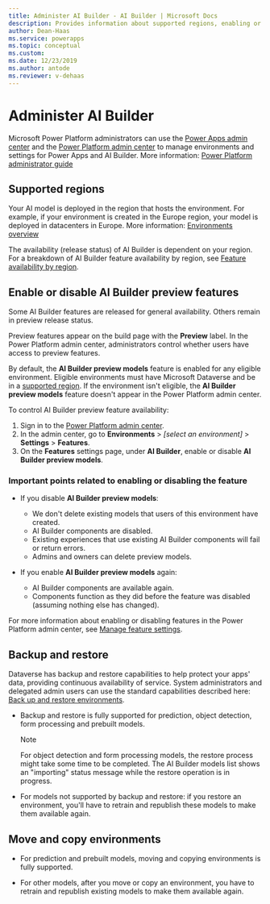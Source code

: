 ```yaml
---
title: Administer AI Builder - AI Builder | Microsoft Docs
description: Provides information about supported regions, enabling or disabling the feature, and backup/restore in AI Builder.
author: Dean-Haas
ms.service: powerapps
ms.topic: conceptual
ms.custom: 
ms.date: 12/23/2019
ms.author: antode
ms.reviewer: v-dehaas
---
```


# Administer AI Builder

Microsoft Power Platform administrators can use the [Power Apps admin center](https://admin.powerapps.com) and the [Power Platform admin center](https://admin.powerplatform.microsoft.com) to manage environments and settings for Power Apps and AI Builder. More information: [Power Platform administrator guide](https://docs.microsoft.com/power-platform/admin/admin-documentation)

## Supported regions

Your AI model is deployed in the region that hosts the environment. For example, if your environment is created in the Europe region, your model is deployed in datacenters in Europe<!--Suggested to avoid the question of whether to use "European."-->. More information: [Environments overview](https://docs.microsoft.com/power-platform/admin/environments-overview)<!--note from editor: I used the stripped-down cross-reference wording because the introduction to this cross-reference didn't add anything new. ("For an overview... see Overview...") The title of the article you're linking to already said it all.-->

The availability (release status) of AI Builder is dependent on your region. For a breakdown of AI Builder feature availability by region, see [Feature availability by region](availability-region.md). 

## Enable or disable AI Builder preview features

Some AI Builder features are released for general availability. Others remain in preview release status.

Preview features appear on the build page with the **Preview** label. In the Power Platform admin center, administrators control whether users have access to preview features.

By default, the **AI Builder preview models** feature is enabled for any eligible environment. Eligible environments must have Microsoft Dataverse and be in a [supported region](availability-region.md). If the environment isn't eligible, the **AI Builder preview models** feature doesn't appear in the Power Platform admin center.

To control AI Builder preview feature availability:

1. Sign in to the [Power Platform admin center](https://admin.powerplatform.microsoft.com).
2. In the admin center, go to **Environments** > *[select an environment]* > **Settings** > **Features**.
3. On the **Features** settings page, under **AI Builder**, enable or disable **AI Builder preview models**.

### Important points related to enabling or disabling the feature

- If you disable **AI Builder preview models**:
  - We don't delete existing models that users of this environment have created.
  - AI Builder components are disabled.
  - Existing experiences that use existing AI Builder components will fail or return errors.
  - Admins and owners can delete preview models.<!--Is that what "of this type" meant?-->

- If you enable **AI Builder preview models** again:
  - AI Builder components are available again.
  - Components function as they did before the feature was disabled (assuming nothing else has changed).

For more information about enabling or disabling features in the Power Platform admin center, see [Manage feature settings](https://docs.microsoft.com/power-platform/admin/settings-features).

## Backup and restore

Dataverse has backup and restore capabilities to help protect your apps' data, providing continuous availability of service. System administrators and delegated admin users can use the standard capabilities described here: [Back up and restore environments](https://docs.microsoft.com/power-platform/admin/backup-restore-environments).

- Backup and restore is fully supported for prediction, object detection, form processing and prebuilt models.

  >[!NOTE]
  >For object detection and form processing models, the restore process might take some time to be completed. The AI Builder models list shows an "importing" status message while the restore operation is in progress.<!--Suggested.-->

- For models not supported by backup and restore: if you restore an environment, you'll have to retrain and republish these models to make them available again.

## Move and copy environments

- For prediction and prebuilt models, moving and copying environments is fully supported.<!--Suggested, to make the wording of these two bullet points parallel. -->

- For other models, after you move or copy an environment, you have to retrain and republish existing models to make them available again.
